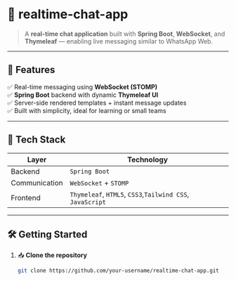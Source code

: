 # 💬 realtime-chat-app

> A **real-time chat application** built with **Spring Boot**, **WebSocket**, and **Thymeleaf** — enabling live messaging similar to WhatsApp Web.

---

## 🚀 Features

✅ Real-time messaging using **WebSocket (STOMP)**  
✅ **Spring Boot** backend with dynamic **Thymeleaf UI**  
✅ Server-side rendered templates + instant message updates  
✅ Built with simplicity, ideal for learning or small teams

---

## 🧰 Tech Stack

| Layer         | Technology               |
|---------------|---------------------------|
| Backend       | `Spring Boot`             |
| Communication | `WebSocket` + `STOMP`     |
| Frontend      | `Thymeleaf`, `HTML5`, `CSS3`,`Tailwind CSS`, `JavaScript` |

---

## 🛠️ Getting Started

1. 📥 **Clone the repository**  
   ```bash
   git clone https://github.com/your-username/realtime-chat-app.git
